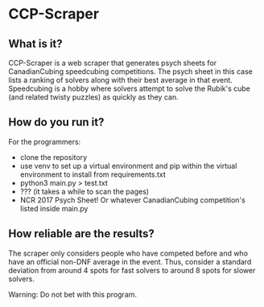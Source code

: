 # CCP-Scraper #

## What is it? ##

CCP-Scraper is a web scraper that generates psych sheets for CanadianCubing speedcubing competitions.
The psych sheet in this case lists a ranking of solvers along with their best average in that event.
Speedcubing is a hobby where solvers attempt to solve the Rubik's cube (and related twisty puzzles) as quickly as they can.

## How do you run it? ##

For the programmers:

- clone the repository
- use venv to set up a virtual environment and pip within the virtual environment to install from requirements.txt
- python3 main.py > test.txt
- ??? (it takes a while to scan the pages)
- NCR 2017 Psych Sheet! Or whatever CanadianCubing competition's listed inside main.py

## How reliable are the results? ##

The scraper only considers people who have competed before and who have an official non-DNF average in the event.
Thus, consider a standard deviation from around 4 spots for fast solvers to around 8 spots for slower solvers.

Warning: Do not bet with this program.
